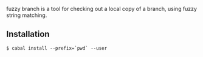 fuzzy branch is a tool for checking out a local copy of a branch,
using fuzzy string matching.

## Installation

    $ cabal install --prefix=`pwd` --user

